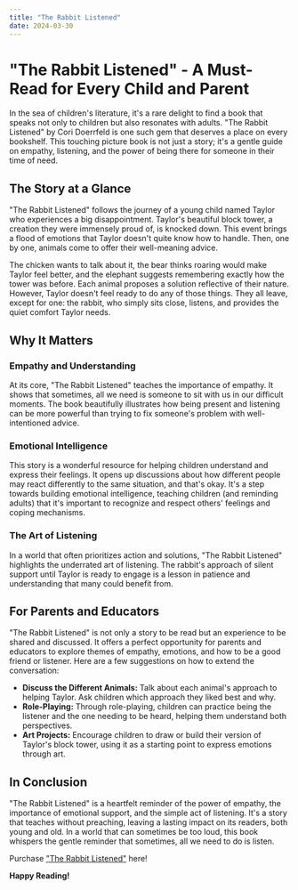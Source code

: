 ```yaml
---
title: "The Rabbit Listened"
date: 2024-03-30
---
```


# "The Rabbit Listened" - A Must-Read for Every Child and Parent

In the sea of children's literature, it's a rare delight to find a book that speaks not only to children but also resonates with adults. "The Rabbit Listened" by Cori Doerrfeld is one such gem that deserves a place on every bookshelf. This touching picture book is not just a story; it's a gentle guide on empathy, listening, and the power of being there for someone in their time of need.

## The Story at a Glance

"The Rabbit Listened" follows the journey of a young child named Taylor who experiences a big disappointment. Taylor's beautiful block tower, a creation they were immensely proud of, is knocked down. This event brings a flood of emotions that Taylor doesn't quite know how to handle. Then, one by one, animals come to offer their well-meaning advice. 

The chicken wants to talk about it, the bear thinks roaring would make Taylor feel better, and the elephant suggests remembering exactly how the tower was before. Each animal proposes a solution reflective of their nature. However, Taylor doesn't feel ready to do any of those things. They all leave, except for one: the rabbit, who simply sits close, listens, and provides the quiet comfort Taylor needs.

## Why It Matters

### Empathy and Understanding

At its core, "The Rabbit Listened" teaches the importance of empathy. It shows that sometimes, all we need is someone to sit with us in our difficult moments. The book beautifully illustrates how being present and listening can be more powerful than trying to fix someone's problem with well-intentioned advice.

### Emotional Intelligence

This story is a wonderful resource for helping children understand and express their feelings. It opens up discussions about how different people may react differently to the same situation, and that's okay. It's a step towards building emotional intelligence, teaching children (and reminding adults) that it's important to recognize and respect others' feelings and coping mechanisms.

### The Art of Listening

In a world that often prioritizes action and solutions, "The Rabbit Listened" highlights the underrated art of listening. The rabbit's approach of silent support until Taylor is ready to engage is a lesson in patience and understanding that many could benefit from.

## For Parents and Educators

"The Rabbit Listened" is not only a story to be read but an experience to be shared and discussed. It offers a perfect opportunity for parents and educators to explore themes of empathy, emotions, and how to be a good friend or listener. Here are a few suggestions on how to extend the conversation:

- **Discuss the Different Animals:** Talk about each animal's approach to helping Taylor. Ask children which approach they liked best and why.
- **Role-Playing:** Through role-playing, children can practice being the listener and the one needing to be heard, helping them understand both perspectives.
- **Art Projects:** Encourage children to draw or build their version of Taylor's block tower, using it as a starting point to express emotions through art.

## In Conclusion

"The Rabbit Listened" is a heartfelt reminder of the power of empathy, the importance of emotional support, and the simple act of listening. It's a story that teaches without preaching, leaving a lasting impact on its readers, both young and old. In a world that can sometimes be too loud, this book whispers the gentle reminder that sometimes, all we need to do is listen.

Purchase ["The Rabbit Listened"](https://amzn.to/3VC3v31) here!

**Happy Reading!**
